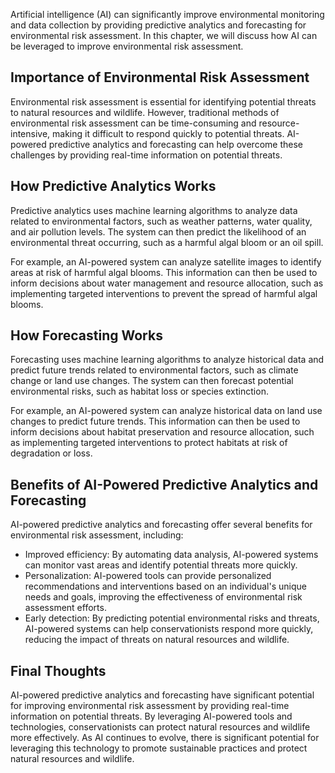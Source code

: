 
Artificial intelligence (AI) can significantly improve environmental monitoring and data collection by providing predictive analytics and forecasting for environmental risk assessment. In this chapter, we will discuss how AI can be leveraged to improve environmental risk assessment.

Importance of Environmental Risk Assessment
-------------------------------------------

Environmental risk assessment is essential for identifying potential threats to natural resources and wildlife. However, traditional methods of environmental risk assessment can be time-consuming and resource-intensive, making it difficult to respond quickly to potential threats. AI-powered predictive analytics and forecasting can help overcome these challenges by providing real-time information on potential threats.

How Predictive Analytics Works
------------------------------

Predictive analytics uses machine learning algorithms to analyze data related to environmental factors, such as weather patterns, water quality, and air pollution levels. The system can then predict the likelihood of an environmental threat occurring, such as a harmful algal bloom or an oil spill.

For example, an AI-powered system can analyze satellite images to identify areas at risk of harmful algal blooms. This information can then be used to inform decisions about water management and resource allocation, such as implementing targeted interventions to prevent the spread of harmful algal blooms.

How Forecasting Works
---------------------

Forecasting uses machine learning algorithms to analyze historical data and predict future trends related to environmental factors, such as climate change or land use changes. The system can then forecast potential environmental risks, such as habitat loss or species extinction.

For example, an AI-powered system can analyze historical data on land use changes to predict future trends. This information can then be used to inform decisions about habitat preservation and resource allocation, such as implementing targeted interventions to protect habitats at risk of degradation or loss.

Benefits of AI-Powered Predictive Analytics and Forecasting
-----------------------------------------------------------

AI-powered predictive analytics and forecasting offer several benefits for environmental risk assessment, including:

* Improved efficiency: By automating data analysis, AI-powered systems can monitor vast areas and identify potential threats more quickly.
* Personalization: AI-powered tools can provide personalized recommendations and interventions based on an individual's unique needs and goals, improving the effectiveness of environmental risk assessment efforts.
* Early detection: By predicting potential environmental risks and threats, AI-powered systems can help conservationists respond more quickly, reducing the impact of threats on natural resources and wildlife.

Final Thoughts
--------------

AI-powered predictive analytics and forecasting have significant potential for improving environmental risk assessment by providing real-time information on potential threats. By leveraging AI-powered tools and technologies, conservationists can protect natural resources and wildlife more effectively. As AI continues to evolve, there is significant potential for leveraging this technology to promote sustainable practices and protect natural resources and wildlife.
